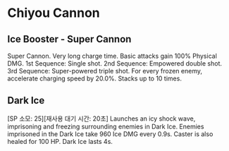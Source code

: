 # Chiyou Cannon

## Ice Booster - Super Cannon

Super Cannon. Very long charge time. Basic attacks gain 100% Physical DMG.
1st Sequence: Single shot.
2nd Sequence: Empowered double shot.
3rd Sequence: Super-powered triple shot.
For every frozen enemy, accelerate charging speed by 20.0%. Stacks up to 10 times.

## Dark Ice

[SP 소모: 25][재사용 대기 시간: 20초] Launches an icy shock wave, imprisoning and freezing surrounding enemies in Dark Ice. Enemies imprisoned in the Dark Ice take 960 Ice DMG every 0.9s. Caster is also healed for 100 HP. Dark Ice lasts 4s.
